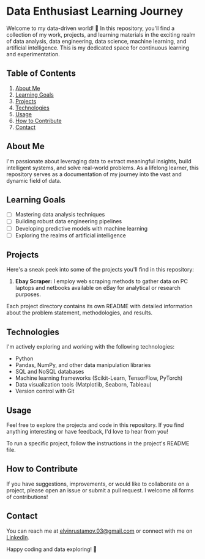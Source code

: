 # Data Enthusiast Learning Journey

Welcome to my data-driven world! 🚀 In this repository, you'll find a collection of my work, projects, and learning materials in the exciting realm of data analysis, data engineering, data science, machine learning, and artificial intelligence. This is my dedicated space for continuous learning and experimentation.

## Table of Contents

1. [About Me](#about-me)
2. [Learning Goals](#learning-goals)
3. [Projects](#projects)
4. [Technologies](#technologies)
5. [Usage](#usage)
6. [How to Contribute](#how-to-contribute)
7. [Contact](#contact)

## About Me

I'm passionate about leveraging data to extract meaningful insights, build intelligent systems, and solve real-world problems. As a lifelong learner, this repository serves as a documentation of my journey into the vast and dynamic field of data.

## Learning Goals

- [ ] Mastering data analysis techniques
- [ ] Building robust data engineering pipelines
- [ ] Developing predictive models with machine learning
- [ ] Exploring the realms of artificial intelligence

## Projects

Here's a sneak peek into some of the projects you'll find in this repository:

1. **Ebay Scraper:** I employ web scraping methods to gather data on PC laptops and netbooks available on eBay for analytical or research purposes.

Each project directory contains its own README with detailed information about the problem statement, methodologies, and results.

## Technologies

I'm actively exploring and working with the following technologies:

- Python
- Pandas, NumPy, and other data manipulation libraries
- SQL and NoSQL databases
- Machine learning frameworks (Scikit-Learn, TensorFlow, PyTorch)
- Data visualization tools (Matplotlib, Seaborn, Tableau)
- Version control with Git

## Usage

Feel free to explore the projects and code in this repository. If you find anything interesting or have feedback, I'd love to hear from you!

To run a specific project, follow the instructions in the project's README file.

## How to Contribute

If you have suggestions, improvements, or would like to collaborate on a project, please open an issue or submit a pull request. I welcome all forms of contributions!

## Contact

You can reach me at elvinrustamov.03@gmail.com or connect with me on [LinkedIn](https://www.linkedin.com/in/elvin-rustamov-619101246/).

Happy coding and data exploring! 🚀
